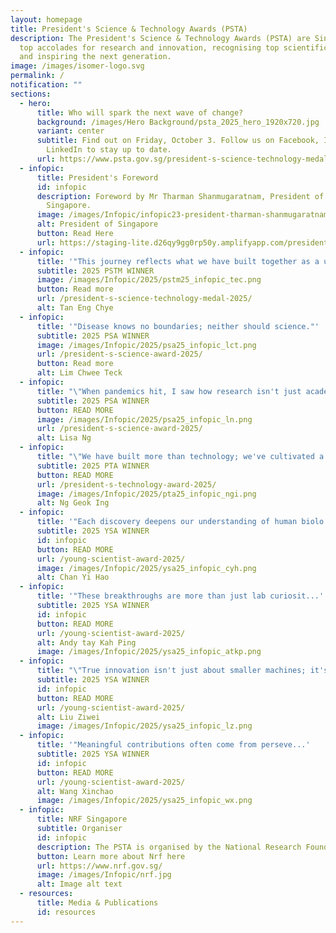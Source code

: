 ```yaml
---
layout: homepage
title: President's Science & Technology Awards (PSTA)
description: The President's Science & Technology Awards (PSTA) are Singapore's
  top accolades for research and innovation, recognising top scientific talent
  and inspiring the next generation.
image: /images/isomer-logo.svg
permalink: /
notification: ""
sections:
  - hero:
      title: Who will spark the next wave of change?
      background: /images/Hero Background/psta_2025_hero_1920x720.jpg
      variant: center
      subtitle: Find out on Friday, October 3. Follow us on Facebook, Instagram,
        LinkedIn to stay up to date.
      url: https://www.psta.gov.sg/president-s-science-technology-medal-2024/
  - infopic:
      title: President's Foreword
      id: infopic
      description: Foreword by Mr Tharman Shanmugaratnam, President of The Republic of
        Singapore.
      image: /images/Infopic/infopic23-president-tharman-shanmugaratnam.png
      alt: President of Singapore
      button: Read Here
      url: https://staging-lite.d26qy9gg0rp50y.amplifyapp.com/president-s-foreword-2025/
  - infopic:
      title: '"This journey reflects what we have built together as a un..'
      subtitle: 2025 PSTM WINNER
      image: /images/Infopic/2025/pstm25_infopic_tec.png
      button: Read more
      url: /president-s-science-technology-medal-2025/
      alt: Tan Eng Chye
  - infopic:
      title: '"Disease knows no boundaries; neither should science."'
      subtitle: 2025 PSA WINNER
      image: /images/Infopic/2025/psa25_infopic_lct.png
      url: /president-s-science-award-2025/
      button: Read more
      alt: Lim Chwee Teck
  - infopic:
      title: "\"When pandemics hit, I saw how research isn't just acade..."
      subtitle: 2025 PSA WINNER
      button: READ MORE
      image: /images/Infopic/2025/psa25_infopic_ln.png
      url: /president-s-science-award-2025/
      alt: Lisa Ng
  - infopic:
      title: "\"We have built more than technology; we've cultivated a t..."
      subtitle: 2025 PTA WINNER
      button: READ MORE
      url: /president-s-technology-award-2025/
      image: /images/Infopic/2025/pta25_infopic_ngi.png
      alt: Ng Geok Ing
  - infopic:
      title: '"Each discovery deepens our understanding of human biolo...'
      subtitle: 2025 YSA WINNER
      id: infopic
      button: READ MORE
      url: /young-scientist-award-2025/
      image: /images/Infopic/2025/ysa25_infopic_cyh.png
      alt: Chan Yi Hao
  - infopic:
      title: '"These breakthroughs are more than just lab curiosit...'
      subtitle: 2025 YSA WINNER
      id: infopic
      button: READ MORE
      url: /young-scientist-award-2025/
      alt: Andy tay Kah Ping
      image: /images/Infopic/2025/ysa25_infopic_atkp.png
  - infopic:
      title: "\"True innovation isn't just about smaller machines; it's ..."
      subtitle: 2025 YSA WINNER
      id: infopic
      button: READ MORE
      url: /young-scientist-award-2025/
      alt: Liu Ziwei
      image: /images/Infopic/2025/ysa25_infopic_lz.png
  - infopic:
      title: '"Meaningful contributions often come from perseve...'
      subtitle: 2025 YSA WINNER
      id: infopic
      button: READ MORE
      url: /young-scientist-award-2025/
      alt: Wang Xinchao
      image: /images/Infopic/2025/ysa25_infopic_wx.png
  - infopic:
      title: NRF Singapore
      subtitle: Organiser
      id: infopic
      description: The PSTA is organised by the National Research Foundation
      button: Learn more about Nrf here
      url: https://www.nrf.gov.sg/
      image: /images/Infopic/nrf.jpg
      alt: Image alt text
  - resources:
      title: Media & Publications
      id: resources
---
```

